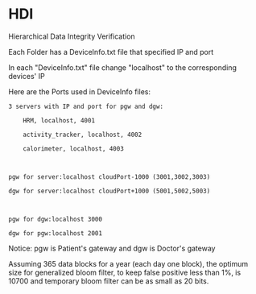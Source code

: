 # HDI
Hierarchical Data Integrity Verification


Each Folder has a DeviceInfo.txt file that specified IP and port

In each "DeviceInfo.txt" file change "localhost" to the corresponding devices' IP


Here are the Ports used in DeviceInfo files:

	3 servers with IP and port for pgw and dgw:

		HRM, localhost, 4001

		activity_tracker, localhost, 4002

		calorimeter, localhost, 4003



	pgw for server:localhost cloudPort-1000 (3001,3002,3003)

	dgw for server:localhost cloudPort+1000 (5001,5002,5003)



	pgw for dgw:localhost 3000

	dgw for pgw:localhost 2001

Notice: pgw is Patient's gateway and dgw is Doctor's gateway

Assuming 365 data blocks for a year (each day one block), the optimum size for generalized bloom filter, to keep false positive less than 1%, is 10700 and temporary bloom filter can be as small as 20 bits. 

